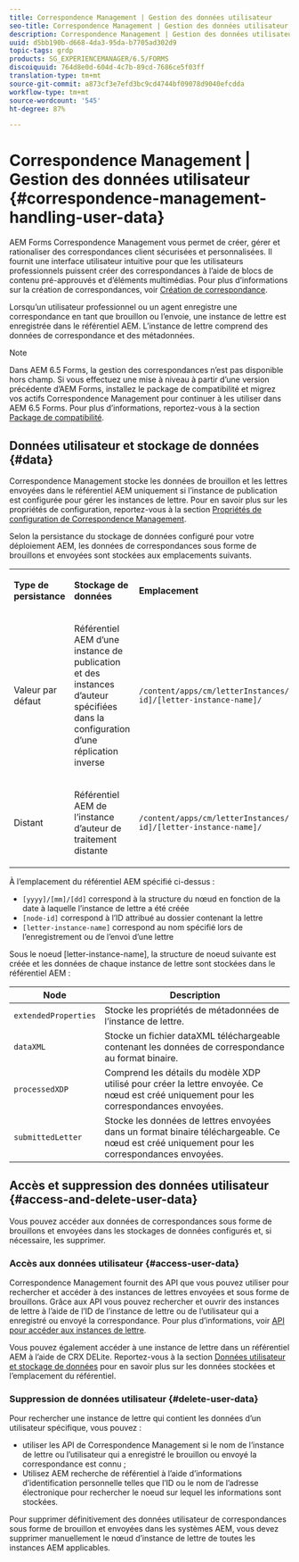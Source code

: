 ```yaml
---
title: Correspondence Management | Gestion des données utilisateur
seo-title: Correspondence Management | Gestion des données utilisateur
description: Correspondence Management | Gestion des données utilisateur
uuid: d5bb190b-d668-4da3-95da-b7705ad302d9
topic-tags: grdp
products: SG_EXPERIENCEMANAGER/6.5/FORMS
discoiquuid: 764d8e0d-604d-4c7b-89cd-7686ce5f03ff
translation-type: tm+mt
source-git-commit: a873cf3e7efd3bc9cd4744bf09078d9040efcdda
workflow-type: tm+mt
source-wordcount: '545'
ht-degree: 87%

---
```



# Correspondence Management | Gestion des données utilisateur {#correspondence-management-handling-user-data}

AEM Forms Correspondence Management vous permet de créer, gérer et rationaliser des correspondances client sécurisées et personnalisées. Il fournit une interface utilisateur intuitive pour que les utilisateurs professionnels puissent créer des correspondances à l’aide de blocs de contenu pré-approuvés et d’éléments multimédias. Pour plus d’informations sur la création de correspondances, voir [Création de correspondance](/help/forms/using/create-correspondence.md).

Lorsqu’un utilisateur professionnel ou un agent enregistre une correspondance en tant que brouillon ou l’envoie, une instance de lettre est enregistrée dans le référentiel AEM. L’instance de lettre comprend des données de correspondance et des métadonnées.

>[!NOTE]
>
>Dans AEM 6.5 Forms, la gestion des correspondances n’est pas disponible hors champ. Si vous effectuez une mise à niveau à partir d’une version précédente d’AEM Forms, installez le package de compatibilité et migrez vos actifs Correspondence Management pour continuer à les utiliser dans AEM 6.5 Forms. Pour plus d’informations, reportez-vous à la section [Package de compatibilité](/help/forms/using/compatibility-package.md).

## Données utilisateur et stockage de données  {#data}

Correspondence Management stocke les données de brouillon et les lettres envoyées dans le référentiel AEM uniquement si l’instance de publication est configurée pour gérer les instances de lettre. Pour en savoir plus sur les propriétés de configuration, reportez-vous à la section [Propriétés de configuration de Correspondence Management](/help/forms/using/cm-configuration-properties.md).

Selon la persistance du stockage de données configuré pour votre déploiement AEM, les données de correspondances sous forme de brouillons et envoyées sont stockées aux emplacements suivants.

<table>
 <tbody>
  <tr>
   <td><p><strong>Type de persistance</strong></p> </td>
   <td><p><strong>Stockage de données</strong></p> </td>
   <td><p><strong>Emplacement</strong></p> </td>
  </tr>
  <tr>
   <td><p>Valeur par défaut</p> </td>
   <td><p>Référentiel AEM d’une instance de publication et des instances d’auteur spécifiées dans la configuration d’une réplication inverse</p> </td>
   <td><p><code>/content/apps/cm/letterInstances/[yyyy]/[mm]/[dd]/[node-id]/[letter-instance-name]/</code> </p> </td>
  </tr>
  <tr>
   <td><p>Distant</p> </td>
   <td><p>Référentiel AEM de l’instance d’auteur de traitement distante</p> </td>
   <td><p><code>/content/apps/cm/letterInstances/[yyyy]/[mm]/[dd]/[node-id]/[letter-instance-name]/</code></p> </td>
  </tr>
 </tbody>
</table>

À l’emplacement du référentiel AEM spécifié ci-dessus :

* `[yyyy]/[mm]/[dd]` correspond à la structure du nœud en fonction de la date à laquelle l’instance de lettre a été créée
* `[node-id]` correspond à l’ID attribué au dossier contenant la lettre
* `[letter-instance-name]` correspond au nom spécifié lors de l’enregistrement ou de l’envoi d’une lettre

Sous le noeud [letter-instance-name], la structure de noeud suivante est créée et les données de chaque instance de lettre sont stockées dans le référentiel AEM :

| Node | Description |
|---|---|
| `extendedProperties` | Stocke les propriétés de métadonnées de l’instance de lettre. |
| `dataXML` | Stocke un fichier dataXML téléchargeable contenant les données de correspondance au format binaire. |
| `processedXDP` | Comprend les détails du modèle XDP utilisé pour créer la lettre envoyée. Ce nœud est créé uniquement pour les correspondances envoyées. |
| `submittedLetter` | Stocke les données de lettres envoyées dans un format binaire téléchargeable. Ce nœud est créé uniquement pour les correspondances envoyées. |

## Accès et suppression des données utilisateur {#access-and-delete-user-data}

Vous pouvez accéder aux données de correspondances sous forme de brouillons et envoyées dans les stockages de données configurés et, si nécessaire, les supprimer.

### Accès aux données utilisateur  {#access-user-data}

Correspondence Management fournit des API que vous pouvez utiliser pour rechercher et accéder à des instances de lettres envoyées et sous forme de brouillons. Grâce aux API vous pouvez rechercher et ouvrir des instances de lettre à l’aide de l’ID de l’instance de lettre ou de l’utilisateur qui a enregistré ou envoyé la correspondance. Pour plus d’informations, voir [API pour accéder aux instances de lettre](/help/forms/using/cm-apis-to-access-letter-instances.md).

Vous pouvez également accéder à une instance de lettre dans un référentiel AEM à l’aide de CRX DELite. Reportez-vous à la section [Données utilisateur et stockage de données](/help/forms/using/correspondence-management-handling-user-data.md#data) pour en savoir plus sur les données stockées et l’emplacement du référentiel.

### Suppression de données utilisateur  {#delete-user-data}

Pour rechercher une instance de lettre qui contient les données d’un utilisateur spécifique, vous pouvez :

* utiliser les API de Correspondence Management si le nom de l’instance de lettre ou l’utilisateur qui a enregistré le brouillon ou envoyé la correspondance est connu ;
* Utilisez AEM recherche de référentiel à l’aide d’informations d’identification personnelle telles que l’ID ou le nom de l’adresse électronique pour rechercher le noeud sur lequel les informations sont stockées.

Pour supprimer définitivement des données utilisateur de correspondances sous forme de brouillon et envoyées dans les systèmes AEM, vous devez supprimer manuellement le nœud d’instance de lettre de toutes les instances AEM applicables.
